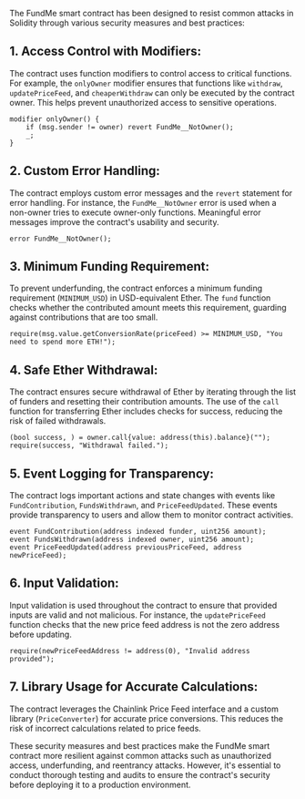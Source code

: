 The FundMe smart contract has been designed to resist common attacks in Solidity through various security measures and best practices:

## 1. **Access Control with Modifiers**: 
The contract uses function modifiers to control access to critical functions. For example, the `onlyOwner` modifier ensures that functions like `withdraw`, `updatePriceFeed`, and `cheaperWithdraw` can only be executed by the contract owner. This helps prevent unauthorized access to sensitive operations.

```solidity
modifier onlyOwner() {
    if (msg.sender != owner) revert FundMe__NotOwner();
    _;
}
```

## 2. **Custom Error Handling**: 
The contract employs custom error messages and the `revert` statement for error handling. For instance, the `FundMe__NotOwner` error is used when a non-owner tries to execute owner-only functions. Meaningful error messages improve the contract's usability and security.

```solidity
error FundMe__NotOwner();
```

## 3. **Minimum Funding Requirement**: 
To prevent underfunding, the contract enforces a minimum funding requirement (`MINIMUM_USD`) in USD-equivalent Ether. The `fund` function checks whether the contributed amount meets this requirement, guarding against contributions that are too small.

```solidity
require(msg.value.getConversionRate(priceFeed) >= MINIMUM_USD, "You need to spend more ETH!");
```

## 4. **Safe Ether Withdrawal**: 
The contract ensures secure withdrawal of Ether by iterating through the list of funders and resetting their contribution amounts. The use of the `call` function for transferring Ether includes checks for success, reducing the risk of failed withdrawals.

```solidity
(bool success, ) = owner.call{value: address(this).balance}("");
require(success, "Withdrawal failed.");
```

## 5. **Event Logging for Transparency**: 
The contract logs important actions and state changes with events like `FundContribution`, `FundsWithdrawn`, and `PriceFeedUpdated`. These events provide transparency to users and allow them to monitor contract activities.

```solidity
event FundContribution(address indexed funder, uint256 amount);
event FundsWithdrawn(address indexed owner, uint256 amount);
event PriceFeedUpdated(address previousPriceFeed, address newPriceFeed);
```

## 6. **Input Validation**: 
Input validation is used throughout the contract to ensure that provided inputs are valid and not malicious. For instance, the `updatePriceFeed` function checks that the new price feed address is not the zero address before updating.

```solidity
require(newPriceFeedAddress != address(0), "Invalid address provided");
```

## 7. **Library Usage for Accurate Calculations**: 
The contract leverages the Chainlink Price Feed interface and a custom library (`PriceConverter`) for accurate price conversions. This reduces the risk of incorrect calculations related to price feeds.

These security measures and best practices make the FundMe smart contract more resilient against common attacks such as unauthorized access, underfunding, and reentrancy attacks. However, it's essential to conduct thorough testing and audits to ensure the contract's security before deploying it to a production environment.